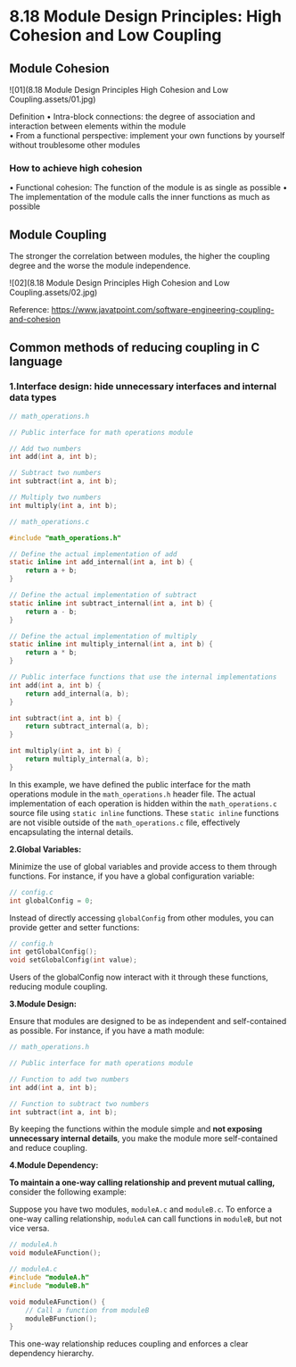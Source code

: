 # 8.18 Module Design Principles: High Cohesion and Low Coupling



## Module Cohesion

![01](8.18 Module Design Principles High Cohesion and Low Coupling.assets/01.jpg)

Definition
• Intra-block connections: the degree of association and interaction between elements within the module  
• From a functional perspective: implement your own functions by yourself without troublesome other modules

### How to achieve high cohesion

• Functional cohesion: The function of the module is as single as possible
• The implementation of the module calls the inner functions as much as possible

## Module Coupling

The stronger the correlation between modules, the higher the coupling degree and the worse the module independence.

![02](8.18 Module Design Principles High Cohesion and Low Coupling.assets/02.jpg)

Reference: https://www.javatpoint.com/software-engineering-coupling-and-cohesion

## Common methods of reducing coupling in C language

### 1.Interface design: hide unnecessary interfaces and internal data types

```c
// math_operations.h

// Public interface for math operations module

// Add two numbers
int add(int a, int b);

// Subtract two numbers
int subtract(int a, int b);

// Multiply two numbers
int multiply(int a, int b);
```

```c
// math_operations.c

#include "math_operations.h"

// Define the actual implementation of add
static inline int add_internal(int a, int b) {
    return a + b;
}

// Define the actual implementation of subtract
static inline int subtract_internal(int a, int b) {
    return a - b;
}

// Define the actual implementation of multiply
static inline int multiply_internal(int a, int b) {
    return a * b;
}

// Public interface functions that use the internal implementations
int add(int a, int b) {
    return add_internal(a, b);
}

int subtract(int a, int b) {
    return subtract_internal(a, b);
}

int multiply(int a, int b) {
    return multiply_internal(a, b);
}
```

In this example, we have defined the public interface for the math operations module in the `math_operations.h` header file. The actual implementation of each operation is hidden within the `math_operations.c` source file using `static inline` functions. These `static inline` functions are not visible outside of the `math_operations.c` file, effectively encapsulating the internal details.

**2.Global Variables:**

Minimize the use of global variables and provide access to them through functions. For instance, if you have a global configuration variable:

```c
// config.c
int globalConfig = 0;
```

Instead of directly accessing `globalConfig` from other modules, you can provide getter and setter functions:

```c
// config.h
int getGlobalConfig();
void setGlobalConfig(int value);
```

Users of the globalConfig now interact with it through these functions, reducing module coupling.

**3.Module Design:**

Ensure that modules are designed to be as independent and self-contained as possible. For instance, if you have a math module:

```c
// math_operations.h

// Public interface for math operations module

// Function to add two numbers
int add(int a, int b);

// Function to subtract two numbers
int subtract(int a, int b);
```

By keeping the functions within the module simple and **not exposing unnecessary internal details**, you make the module more self-contained and reduce coupling.

**4.Module Dependency:**

**To maintain a one-way calling relationship and prevent mutual calling,** consider the following example:

Suppose you have two modules, `moduleA.c` and `moduleB.c`. To enforce a one-way calling relationship, `moduleA` can call functions in `moduleB`, but not vice versa.

```c
// moduleA.h
void moduleAFunction();

// moduleA.c
#include "moduleA.h"
#include "moduleB.h"

void moduleAFunction() {
    // Call a function from moduleB
    moduleBFunction();
}
```

 This one-way relationship reduces coupling and enforces a clear dependency hierarchy.

